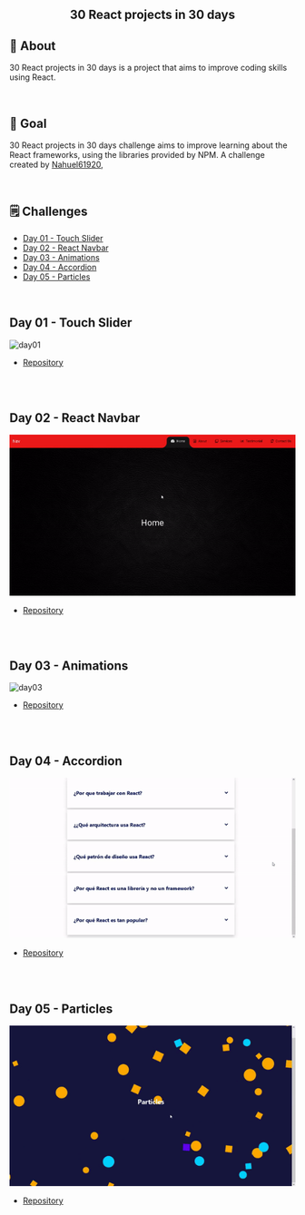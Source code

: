 <h2 align="center"> 30 React projects in 30 days <h2>

## 📝 About

30 React projects in 30 days is a project that aims to improve coding skills using React.

<br>

## 🎯 Goal

30 React projects in 30 days challenge aims to improve learning about the React frameworks, using the libraries provided by NPM. A challenge created by [Nahuel61920](https://github.com/Nahuel61920),

<br>

## 🗒 Challenges

- [Day 01 - Touch Slider](#id01)
- [Day 02 - React Navbar](#id02)
- [Day 03 - Animations](#id03)
- [Day 04 - Accordion](#id04)
- [Day 05 - Particles](#id05)

<br>

## Day 01 - Touch Slider <a name="id01"></a>

<img src="./Challenges/Day-01/day01.gif" alt="day01">

- [Repository](https://github.com/Nahuel61920/Touch-slider)

<br>

<br>

## Day 02 - React Navbar <a name="id02"></a>

<img src="./Challenges/Day-02/day02.gif" alt="day02">

- [Repository](https://github.com/Nahuel61920/React-navbar)

<br>

<br>

## Day 03 - Animations <a name="id03"></a>

<img src="./Challenges/Day-03/day03.gif" alt="day03">

- [Repository](https://github.com/Nahuel61920/Animations)

<br>

<br>

## Day 04 - Accordion <a name="id04"></a>

<img src="./Challenges/Day-04/day04.gif" alt="day04">

- [Repository](https://github.com/Nahuel61920/Accordion)

<br>

<br>

## Day 05 - Particles <a name="id05"></a>

<img src="./Challenges/Day-05/day05.gif" alt="day05">

- [Repository](https://github.com/Nahuel61920/Particles)

<br>
